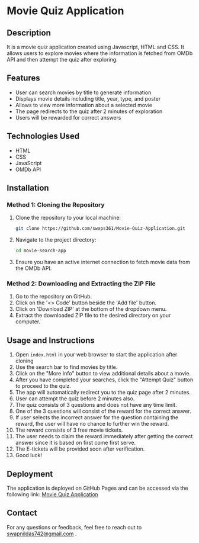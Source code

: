 # Movie Quiz Application

## Description
It is a movie quiz application created using Javascript, HTML and CSS. It allows users to explore movies where the information is fetched from OMDb API and then attempt the quiz after exploring.

## Features
- User can search movies by title to generate information
- Displays movie details including title, year, type, and poster
- Allows to view more information about a selected movie
- The page redirects to the quiz after 2 minutes of exploration
- Users will be rewarded for correct answers

## Technologies Used
- HTML
- CSS
- JavaScript
- OMDb API

## Installation
### Method 1: Cloning the Repository

1. Clone the repository to your local machine:
    ```sh
    git clone https://github.com/swaps361/Movie-Quiz-Application.git
    ```
2. Navigate to the project directory:
    ```sh
    cd movie-search-app
    ```
3. Ensure you have an active internet connection to fetch movie data from the OMDb API.

### Method 2: Downloading and Extracting the ZIP File

1. Go to the repository on GitHub.
2. Click on the '<> Code' button beside the 'Add file' button.
3. Click on 'Download ZIP' at the bottom of the dropdown menu.
4. Extract the downloaded ZIP file to the desired directory on your computer.

## Usage and Instructions
1. Open `index.html` in your web browser to start the application after cloning
2. Use the search bar to find movies by title.
3. Click on the "More Info" button to view additional details about a movie.
4. After you have completed your searches, click the "Attempt Quiz" button to proceed to the quiz.
5. The app will automatically redirect you to the quiz page after 2 minutes.
6. User can attempt the quiz before 2 minutes also.
7. The quiz consists of 3 questions and does not have any time limit.
8. One of the 3 questions will consist of the reward for the correct answer.
9. If user selects the incorrect answer for the question containing the reward, the user will have no chance to further win the reward.
10. The reward consists of 3 free movie tickets.
11. The user needs to claim the reward immediately after getting the correct answer since it is based on first come first serve.
12. The E-tickets will be provided soon after verification.
13. Good luck!

## Deployment
The application is deployed on GitHub Pages and can be accessed via the following link:
[Movie Quiz Application](https://swaps361.github.io/Movie-Quiz-Application/)

## Contact
For any questions or feedback, feel free to reach out to [swapnildas742@gmail.com](mailto:swapnildas742@gmail.com) .






